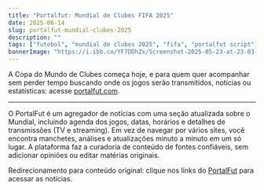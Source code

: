 ```yaml
---
title: "Portalfut: Mundial de Clubes FIFA 2025"
date: 2025-06-14
slug: portalfut-mundial-clubes-2025
description: ""
tags: ["futebol", "mundial de clubes 2025", "fifa", "portalfut script"]
bannerImage: "https://i.ibb.co/YF7DDhZx/Screenshot-2025-05-23-at-23-03-58-pfb-png-imagem-PNG-1024-1536-pixels.png"
---
```


A Copa do Mundo de Clubes começa hoje, e para quem quer acompanhar sem perder tempo buscando onde os jogos serão transmitidos, notícias ou estatísticas: acesse [portalfut.com](https://portalfut.com).

---

O PortalFut é um agregador de notícias com uma seção atualizada sobre o Mundial, incluindo agenda dos jogos, datas, horários e detalhes de transmissões (TV e streaming). Em vez de navegar por vários sites, você encontra manchetes, análises e atualizações minuto a minuto em um só lugar. A plataforma faz a curadoria de conteúdo de fontes confiáveis, sem adicionar opiniões ou editar matérias originais.

Redirecionamento para conteúdo original: clique nos links do [PortalFut](https://portalfut.com) para acessar as notícias.

